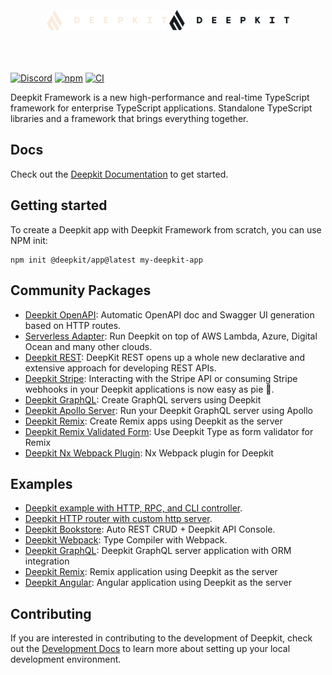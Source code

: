 <br/>
<br/>
<br/>

<div align="center">
    <img src="./media/deepkit_logo.svg#gh-dark-mode-only" width="192" />
    <img src="./media/deepkit_logo_dark.svg#gh-light-mode-only" width="192" />
</div>
<br/>
<br/>
<br/>

<a href="https://discord.gg/U24mryk7Wq"><img alt="Discord" src="https://img.shields.io/discord/759513055117180999?style=square&label=Discord" /></a>
<a href="https://www.npmjs.com/package/@deepkit/type"><img alt="npm" src="https://img.shields.io/npm/v/@deepkit/type.svg?style=square" /></a>
[![CI](https://github.com/deepkit/deepkit-framework/actions/workflows/main.yml/badge.svg)](https://github.com/deepkit/deepkit-framework/actions/workflows/main.yml)

Deepkit Framework is a new high-performance and real-time TypeScript framework for enterprise TypeScript applications.
Standalone TypeScript libraries and a framework that brings everything together.

## Docs

Check out the [Deepkit Documentation](https://deepkit.io/documentation/introduction) to get started.

## Getting started

To create a Deepkit app with Deepkit Framework from scratch, you can use NPM init: 

```shell
npm init @deepkit/app@latest my-deepkit-app
```

## Community Packages

- [Deepkit OpenAPI](https://github.com/hanayashiki/deepkit-openapi): Automatic OpenAPI doc and Swagger UI generation based on HTTP routes.
- [Serverless Adapter](https://github.com/H4ad/serverless-adapter): Run Deepkit on top of AWS Lambda, Azure, Digital Ocean and many other clouds.
- [Deepkit REST](https://github.com/deepkit-rest/rest): DeepKit REST opens up a whole new declarative and extensive approach for developing REST APIs.
- [Deepkit Stripe](https://github.com/deepkit-community/modules/tree/master/packages/stripe): Interacting with the Stripe API or consuming Stripe webhooks in your Deepkit applications is now easy as pie 🥧.
- [Deepkit GraphQL](https://github.com/marcus-sa/deepkit-graphql/tree/main/packages/core): Create GraphQL servers using Deepkit
- [Deepkit Apollo Server](https://github.com/marcus-sa/deepkit-graphql/tree/main/packages/apollo): Run your Deepkit GraphQL server using Apollo 
- [Deepkit Remix](https://github.com/marcus-sa/deepkit-modules/tree/main/packages/remix): Create Remix apps using Deepkit as the server
- [Deepkit Remix Validated Form](https://github.com/marcus-sa/deepkit-modules/tree/main/packages/remix-validated-form): Use Deepkit Type as form validator for Remix
- [Deepkit Nx Webpack Plugin](https://github.com/marcus-sa/deepkit-modules/tree/main/packages/nx-webpack-plugin): Nx Webpack plugin for Deepkit

## Examples

- [Deepkit example with HTTP, RPC, and CLI controller](https://github.com/deepkit/deepkit-framework/blob/master/packages/example-app/app.ts).
- [Deepkit HTTP router with custom http server](https://github.com/deepkit/deepkit-framework/blob/master/packages/example-app/slim.ts).
- [Deepkit Bookstore](https://github.com/marcj/deepkit-bookstore): Auto REST CRUD + Deepkit API Console.
- [Deepkit Webpack](https://github.com/marcj/deepkit-webpack): Type Compiler with Webpack.
- [Deepkit GraphQL](https://github.com/marcus-sa/deepkit-graphql/tree/main/examples/orm-integration): Deepkit GraphQL server application with ORM integration
- [Deepkit Remix](https://github.com/marcus-sa/deepkit-modules/tree/main/apps/example-remix): Remix application using Deepkit as the server
- [Deepkit Angular](https://github.com/marcus-sa/deepkit-angular-template): Angular application using Deepkit as the server

## Contributing

If you are interested in contributing to the development of Deepkit, check out the [Development Docs](./DEVELOPMENT.md) to learn more about setting up your local development environment.
